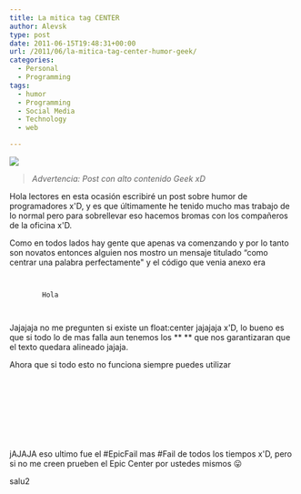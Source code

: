 ```yaml
---
title: La mitica tag CENTER
author: Alevsk
type: post
date: 2011-06-15T19:48:31+00:00
url: /2011/06/la-mitica-tag-center-humor-geek/
categories:
  - Personal
  - Programming
tags:
  - humor
  - Programming
  - Social Media
  - Technology
  - web

---
```

[![](/images/fail_programmer.jpg)](http://www.alevsk.com/2011/06/la-mitica-tag-center-humor-geek/fail_programmer/)

> _Advertencia: Post con alto contenido Geek xD_

Hola lectores en esta ocasión escribiré un post sobre humor de programadores x'D, y es que últimamente he tenido mucho mas trabajo de lo normal pero para sobrellevar eso hacemos bromas con los compañeros de la oficina x'D.

Como en todos lados hay gente que apenas va comenzando y por lo tanto son novatos entonces alguien nos mostro un mensaje titulado “como centrar una palabra perfectamente" y el código que venia anexo era

```Text only

  
        Hola    
  


```

Jajajaja no me pregunten si existe un float:center jajajaja x'D, lo bueno es que si todo lo de mas falla aun tenemos los ** ** que nos garantizaran que el texto quedara alineado jajaja.

Ahora que si todo esto no funciona siempre puedes utilizar

```Text only

  
        
        
        
     
  


```

jAJAJA eso ultimo fue el #EpicFail mas #Fail de todos los tiempos x'D, pero si no me creen prueben el Epic Center por ustedes mismos 😛

salu2